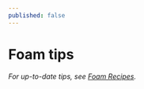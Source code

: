 ```yaml
---
published: false
---
```

# Foam tips

_For up-to-date tips, see [Foam Recipes](https://foambubble.github.io/foam/recipes)._
